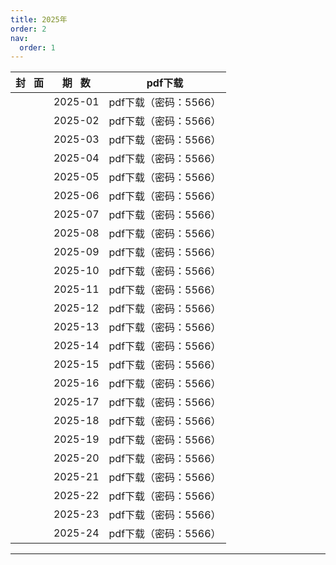 ```yaml
---
title: 2025年
order: 2
nav:
  order: 1
---
```

| 封   面 | 期   数 |        pdf下载        |
| :-------: | :-------: | :-------------------: |
|          |  2025-01  | pdf下载（密码：5566） |
|          |  2025-02  | pdf下载（密码：5566） |
|          |  2025-03  | pdf下载（密码：5566） |
|          |  2025-04  | pdf下载（密码：5566） |
|          |  2025-05  | pdf下载（密码：5566） |
|          |  2025-06  | pdf下载（密码：5566） |
|          |  2025-07  | pdf下载（密码：5566） |
|          |  2025-08  | pdf下载（密码：5566） |
|          |  2025-09  | pdf下载（密码：5566） |
|          |  2025-10  | pdf下载（密码：5566） |
|          |  2025-11  | pdf下载（密码：5566） |
|          |  2025-12  | pdf下载（密码：5566） |
|          |  2025-13  | pdf下载（密码：5566） |
|          |  2025-14  | pdf下载（密码：5566） |
|          |  2025-15  | pdf下载（密码：5566） |
|          |  2025-16  | pdf下载（密码：5566） |
|          |  2025-17  | pdf下载（密码：5566） |
|          |  2025-18  | pdf下载（密码：5566） |
|          |  2025-19  | pdf下载（密码：5566） |
|          |  2025-20  | pdf下载（密码：5566） |
|          |  2025-21  | pdf下载（密码：5566） |
|          |  2025-22  | pdf下载（密码：5566） |
|          |  2025-23  | pdf下载（密码：5566） |
|          |  2025-24  | pdf下载（密码：5566） |

---
